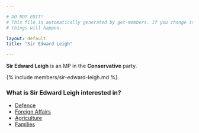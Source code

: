 ```yaml
---

# DO NOT EDIT!
# This file is automatically generated by get-members. If you change it, bad
# things will happen.

layout: default
title: "Sir Edward Leigh"

---
```


**Sir Edward Leigh** is an MP in the **Conservative** party.

{% include members/sir-edward-leigh.md %}

### What is Sir Edward Leigh interested in?


* [Defence](/interests/defence.html)
* [Foreign Affairs](/interests/foreign-affairs.html)
* [Agriculture](/interests/agriculture.html)
* [Families](/interests/families.html)
